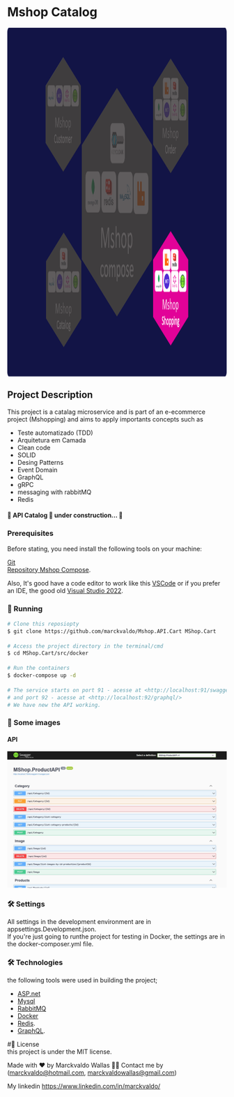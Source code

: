 # Mshop Catalog

<div style="background-color: #f0f0f0; height:20vh; display: flex; flex-direction: row; justify-content: center;">
<img src="https://github.com/marckvaldo/Mshop.Compose/blob/main/Imagens/Mshop.Shopping.png">
</div>

## Project Description
This project is a catalag microservice and is part of an e-ecommerce project (Mshopping) and aims to apply importants concepts such as
- Teste automatizado (TDD)  <br/>
- Arquitetura em Camada <br/>
- Clean code <br/>
- SOLID <br/>
- Desing Patterns <br/>
- Event Domain <br/>
- GraphQL <br/>
- gRPC <br/>
- messaging with rabbitMQ <br/>
- Redis <br/>

<h4> 
	🚧  API Catalog 🚀 under construction...  🚧
</h4>

### Prerequisites

Before stating, you need install the following tools on your machine: 

[Git](https://git-scm.com)<br/>
[Repository Mshop Compose](https://github.com/marckvaldo/Mshop.Compose). <br/>

Also, It's good have a code editor to work like this [VSCode](https://code.visualstudio.com/)
or if you prefer an IDE, the good old [Visual Studio 2022](https://visualstudio.microsoft.com/pt-br/downloads/).

### 🎲 Running

```bash
# Clone this reposiopty
$ git clone https://github.com/marckvaldo/Mshop.API.Cart MShop.Cart

# Access the project directory in the terminal/cmd
$ cd MShop.Cart/src/docker

# Run the containers 
$ docker-compose up -d

# The service starts on port 91 - acesse at <http://localhost:91/swagger/index.html>
# and port 92 - acesse at <http://localhost:92/graphql/>
# We have new the API working.
```
### 🚀 Some images

#### API
<img src="https://github.com/marckvaldo/Mshop.API.Product/blob/main/images/Images.jpg">

### 🛠 Settings
All settings in the development environment are in appsettings.Development.json.  <br/>
If you're just going to runthe project for testing in Docker, the settings are in the docker-composer.yml file.


### 🛠 Technologies
the following tools were used in building the project;

- [ASP.net](https://dotnet.microsoft.com/en-us/apps/aspnet)
- [Mysql](https://www.mysql.com/)
- [RabbitMQ](https://www.rabbitmq.com/)
- [Docker](https://www.docker.com/)
- [Redis](https://redis.io/resources/redisearch-a-high-performance-search-engine-as-a-redis-module/).
- [GraphQL](https://graphql.org/).


#📝 License <br/>
this project is under the MIT license.

Made with ❤️ by Marckvaldo Wallas 👋🏽 Contact me by (marckvaldo@hotmail.com, marckvaldowallas@gmail.com) <br/>

My linkedin https://www.linkedin.com/in/marckvaldo/

